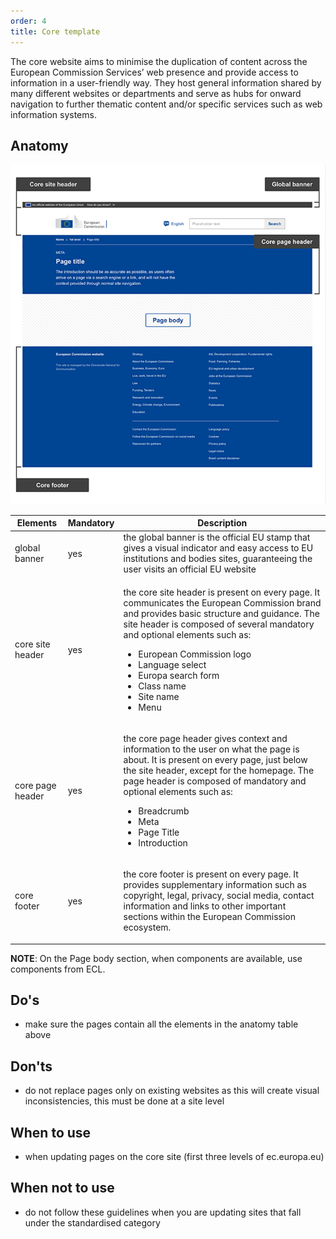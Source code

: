 ```yaml
---
order: 4
title: Core template
---
```

The core website aims to minimise the duplication of content across the European Commission Services’ web presence and provide access to information in a
user-friendly way. They host general information shared by many different websites or departments and serve as hubs for onward navigation to further thematic content and/or specific services such as web information systems.

## Anatomy

>

![](/cms-images/core-template.png)

| Elements         | Mandatory | Description                                                                                                                                                                                                                                                                                                                                                                   |
| ---------------- | --------- | ----------------------------------------------------------------------------------------------------------------------------------------------------------------------------------------------------------------------------------------------------------------------------------------------------------------------------------------------------------------------------- |
| global banner    | yes       | the global banner is the official EU stamp that gives a visual indicator and easy access to EU institutions and bodies sites, guaranteeing the user visits an official EU website                                                                                                                                                                                             |
| core site header | yes       | <p>the core site header is present on every page. It communicates the European Commission brand and provides basic structure and guidance. The site header is composed of several mandatory and optional elements such as:</p><ul><li>European Commission logo</li><li>Language select</li><li>Europa search form</li><li>Class name</li><li>Site name</li><li>Menu</li></ul> |
| core page header | yes       | <p>the core page header gives context and information to the user on what the page is about. It is present on every page, just below the site header, except for the homepage. The page header is composed of mandatory and optional elements such as:</p><ul><li>Breadcrumb</li><li>Meta</li><li>Page Title</li><li>Introduction</li></ul>                                   |
| core footer      | yes       | <p>the core footer is present on every page. It provides supplementary information such as copyright, legal, privacy, social media, contact information and links to other important sections within the European Commission ecosystem. </p>                                                                                                                                  |

**NOTE**: On the Page body section, when components are available, use components from ECL.

## Do's

- make sure the pages contain all the elements in the anatomy table above

## Don'ts

- do not replace pages only on existing websites as this will create visual inconsistencies, this must be done at a site level

## When to use

- when updating pages on the core site (first three levels of ec.europa.eu)

## When not to use

- do not follow these guidelines when you are updating sites that fall under the standardised category
